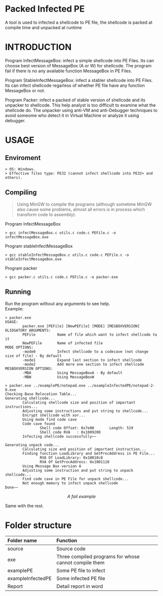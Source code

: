 # Packed Infected PE
A tool is used to infected a shellcode to PE file, the shellcode is packed at compile time and unpacked at runtime

# INTRODUCTION
Program InfectMessageBox: infect a simple shellcode into PE Files. Its can choose best version of MessageBox (A or W) for shellcode. The program fail if there is no any available function MessageBox in PE Files.  

Program StableInfectMessageBox: infect a stabler shellcode into PE Files. Its can infect shellcode regarless of whether PE file have any function MessageBox or not.  

Program Packer: infect a packed of stable version of shellcode and its unpacker to shellcode. This help analyst is too difficult to examine what the shellcode do. The unpacker using anti-VM and anti-Debugger techniques to avoid someome who detect it in Virtual Machine or analyze it using debugger.

# USAGE
## Enviroment
```
> OS: Windows.  
> Effective files type: PE32 (cannot infect shellcode into PE32+ and others).
```
## Compiling
>Using MinGW to compile the programs (although sometime MinGW also cause some problems, almost all errors is in process which transform code to assembly).  

Program InfectMessageBox
```
> gcc infectMessageBox.c utils.c code.c PEFile.c -o infectMessageBox.exe
```

Program stableInfectMessageBox
```
> gcc stableInfectMessageBox.c utils.c code.c PEFile.c -o stableInfectMessageBox.exe
```

Program packer
```
> gcc packer.c utils.c code.c PEFile.c -o packer.exe
```

## Running
Run the program without any arguments to see help.  
Example:
```
> packer.exe
USAGE:
        packer.exe [PEFile] [NewPEFile] [MODE] [MESBOXVERSION]
OLIDGATORY ARGUMENTS:
        PEFile          Name of file which want to infect shellcode to it
        NewPEFile       Name of infected file
MODE OPTIONS:
        -mode0          Infect shellcode to a codecave (not change size of file) - By default
        -mode1          Expand last section to infect shellcode
        -mode2          Add more one section to infect shellcode
MESBOXVERSION OPTIONS:
        -MBA            Using MessageBoxA - By default
        -MBW            Using MessageBoxW
```

```
> packer.exe ../examplePE/notepad.exe ../exampleInfectedPE/notepad-2-0.exe
Checking Base Relocation Table...
Generating shellcode...
        Calculating shellcode size and position of important instructions...
        Adjusting some instructions and put string to shellcode...
        Encrypt shellcode with xor...
        Using mode find code cave
        Code cave found
                Shell code Offset: 0x7e00       Length: 519
                Shell code RVA   : 0x1009200
        Infecting shellcode successfully~~

Generating unpack code...
        Calculating size and position of important instruction...
        Finding function LoadLibrary and GetProcAddress in PE File...
                RVA Of LoadLibrary: 0x10010c8
                RVA Of GetProcAddress: 0x1001110
        Using Message Box version A
        Adjusting some instruction and put string to unpack shellcode...
        Find code cave in PE File for unpack shellcode...
        Not enough memory to infect unpack shellcode
Done~~
```
*<p align = "center"> A fail example </p>*
Same with the rest.
# Folder structure
|Folder name|Function|
|:---------|:------|
|source| Source code|
|exe|Three compiled programs for whose cannot compile them|
|examplePE|Some PE file to infect|
|exampleInfectedPE|Some infected PE file|
|Report|Detail report in word|
